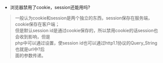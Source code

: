 *	浏览器禁用了cookie，session还能用吗?		
>	一般认为cookie和session是两个独立的东西，session保存在服务端，cookie保存在客户端；		
但是默认session id是通过cookie保存的，所以禁用cookie的话session也会收到影响，但是		
php中可以通过设置，使session id也可以通过http1.1协议的Query_String也就是url中?后		
面的参数传递。		


